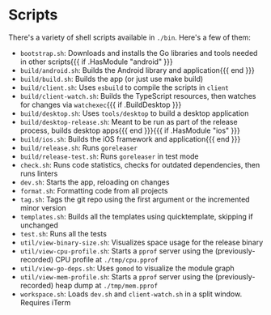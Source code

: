 # Scripts

There's a variety of shell scripts available in `./bin`. Here's a few of them:

- `bootstrap.sh`: Downloads and installs the Go libraries and tools needed in other scripts{{{ if .HasModule "android" }}}
- `build/android.sh`: Builds the Android library and application{{{ end }}}
- `build/build.sh`: Builds the app (or just use make build)
- `build/client.sh`: Uses `esbuild` to compile the scripts in `client`
- `build/client-watch.sh`: Builds the TypeScript resources, then watches for changes via `watchexec`{{{ if .BuildDesktop }}}
- `build/desktop.sh`: Uses `tools/desktop` to build a desktop application
- `build/desktop-release.sh`: Meant to be run as part of the release process, builds desktop apps{{{ end }}}{{{ if .HasModule "ios" }}}
- `build/ios.sh`: Builds the iOS framework and application{{{ end }}}
- `build/release.sh`: Runs `goreleaser`
- `build/release-test.sh`: Runs `goreleaser` in test mode
- `check.sh`: Runs code statistics, checks for outdated dependencies, then runs linters
- `dev.sh`: Starts the app, reloading on changes
- `format.sh`: Formatting code from all projects
- `tag.sh`: Tags the git repo using the first argument or the incremented minor version
- `templates.sh`: Builds all the templates using quicktemplate, skipping if unchanged
- `test.sh`: Runs all the tests
- `util/view-binary-size.sh`: Visualizes space usage for the release binary
- `util/view-cpu-profile.sh`: Starts a `pprof` server using the (previously-recorded) CPU profile at `./tmp/cpu.pprof`
- `util/view-go-deps.sh`: Uses `gomod` to visualize the module graph
- `util/view-mem-profile.sh`: Starts a `pprof` server using the (previously-recorded) heap dump at `./tmp/mem.pprof`
- `workspace.sh`: Loads `dev.sh` and `client-watch.sh` in a split window. Requires iTerm
